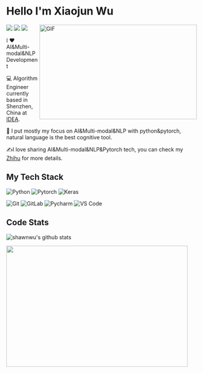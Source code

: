 
<!--
**wxj630/wxj630** is a ✨ _special_ ✨ repository because its `README.md` (this file) appears on your GitHub profile.

Here are some ideas to get you started:

- 🔭 I’m currently working on ...
- 🌱 I’m currently learning ...
- 👯 I’m looking to collaborate on ...
- 🤔 I’m looking for help with ...
- 💬 Ask me about ...
- 📫 How to reach me: ...
- 😄 Pronouns: ...
- ⚡ Fun fact: ...
-->

# Hello I'm Xiaojun Wu
[![](https://img.shields.io/badge/-@xiaojunwu-%23181717?style=flat-square&logo=github)](https://github.com/wxj630)
[![](https://img.shields.io/badge/-@xiaojunwu-%23000000?style=flat-square&logo=zhihu)](https://zhihu.com/people/wxj630)
[![](https://img.shields.io/badge/-@xiaojunwu-%23000000?style=flat-square&logo=gmail)](shawnwu1994@gmail.com)
<img align="right" alt="GIF" src="https://github.com/abhisheknaiidu/abhisheknaiidu/blob/master/code.gif?raw=true" width="416" height="250" />

I ❤️ AI&Multi-modal&NLP Development

:computer: Algorithm Engineer currently based in Shenzhen, China at [IDEA](https://idea.edu.cn).

:vulcan_salute: I put mostly my focus on AI&Multi-modal&NLP with python&pytorch, natural language is the best cognitive tool.

:writing_hand:I love sharing AI&Multi-modal&NLP&Pytorch tech, you can check my [Zhihu](http://zhihu.com/people/wxj630) for more details.


## My Tech Stack


![Python](https://img.shields.io/badge/-Python-%233776ab?logo=python&style=for-the-badge&logoColor=white)
![Pytorch](https://img.shields.io/badge/-Pytorch-%233757ab?logo=pytorch&style=for-the-badge)
![Keras](https://img.shields.io/badge/-Keras-%23F05032?&logo=Keras&style=for-the-badge)

![Git](https://img.shields.io/badge/-Git-%23F05032?style=flat-square&logo=git&logoColor=%23ffffff)
![GitLab](https://img.shields.io/badge/-GitLab-FCA121?style=flat-square&logo=gitlab)
![Pycharm](https://img.shields.io/badge/-Pycharm-13aa52?style=flat-square&logo=pycharm)
![VS Code](https://img.shields.io/badge/-VSCode-%23007ACC?style=flat-square&logo=visual-studio-code)


  
## Code Stats

![shawnwu's github stats](https://github-readme-stats.vercel.app/api?username=wxj630&show_icons=true&theme=vue-dark)

<img src="https://api.star-history.com/svg?repos=IDEA-CCNL/Fengshenbang-LM,wxj630/visual-chatgpt-zh,IDEA-CCNL/Fooocus-Taiyi-XL,IDEA-CCNL/Real-Gemini,IDEA-CCNL/Taiyi-Diffusion-XL&type=Date" height="320" width="480" />

<!--
## Publications
<ul>
  <li><a href="https://arxiv.org/abs/2209.02970"><b> Fengshenbang 1.0: Being the foundation of chinese cognitive intelligence </b></a><br/><i>Fengshenbang LLM Open-Source Project From IDEA Research Institute.</i></li>
  <li><a href="https://aclanthology.org/2022.coling-1.402/"><b>Noise Learning for Text Classification: A Benchmark </b></a><br/><i>COLING 2022</i></li>
  <li><a href="https://ieeexplore.ieee.org/document/9459078"><b>SAFS: Social-Article Features-Stacking Model for Fake News Detection</b></a><br/><i>A good model to detect fake news with easy features&model satcking.</i></li>
</ul>
-->
